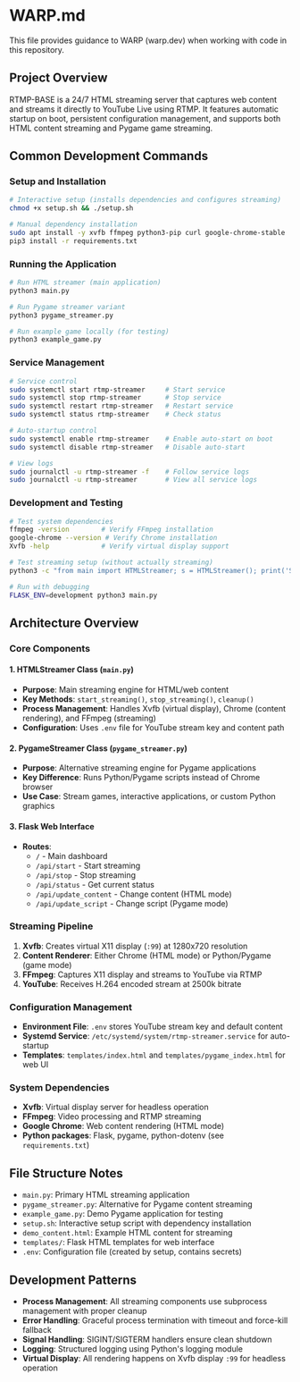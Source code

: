 # WARP.md

This file provides guidance to WARP (warp.dev) when working with code in this repository.

## Project Overview
RTMP-BASE is a 24/7 HTML streaming server that captures web content and streams it directly to YouTube Live using RTMP. It features automatic startup on boot, persistent configuration management, and supports both HTML content streaming and Pygame game streaming.

## Common Development Commands

### Setup and Installation
```bash
# Interactive setup (installs dependencies and configures streaming)
chmod +x setup.sh && ./setup.sh

# Manual dependency installation
sudo apt install -y xvfb ffmpeg python3-pip curl google-chrome-stable
pip3 install -r requirements.txt
```

### Running the Application
```bash
# Run HTML streamer (main application)
python3 main.py

# Run Pygame streamer variant
python3 pygame_streamer.py

# Run example game locally (for testing)
python3 example_game.py
```

### Service Management
```bash
# Service control
sudo systemctl start rtmp-streamer     # Start service
sudo systemctl stop rtmp-streamer      # Stop service  
sudo systemctl restart rtmp-streamer   # Restart service
sudo systemctl status rtmp-streamer    # Check status

# Auto-startup control
sudo systemctl enable rtmp-streamer    # Enable auto-start on boot
sudo systemctl disable rtmp-streamer   # Disable auto-start

# View logs
sudo journalctl -u rtmp-streamer -f    # Follow service logs
sudo journalctl -u rtmp-streamer       # View all service logs
```

### Development and Testing
```bash
# Test system dependencies
ffmpeg -version        # Verify FFmpeg installation
google-chrome --version # Verify Chrome installation
Xvfb -help             # Verify virtual display support

# Test streaming setup (without actually streaming)
python3 -c "from main import HTMLStreamer; s = HTMLStreamer(); print('Stream key configured:', bool(s.stream_key))"

# Run with debugging
FLASK_ENV=development python3 main.py
```

## Architecture Overview

### Core Components

#### 1. HTMLStreamer Class (`main.py`)
- **Purpose**: Main streaming engine for HTML/web content
- **Key Methods**: `start_streaming()`, `stop_streaming()`, `cleanup()`
- **Process Management**: Handles Xvfb (virtual display), Chrome (content rendering), and FFmpeg (streaming)
- **Configuration**: Uses `.env` file for YouTube stream key and content path

#### 2. PygameStreamer Class (`pygame_streamer.py`)
- **Purpose**: Alternative streaming engine for Pygame applications
- **Key Difference**: Runs Python/Pygame scripts instead of Chrome browser
- **Use Case**: Stream games, interactive applications, or custom Python graphics

#### 3. Flask Web Interface
- **Routes**: 
  - `/` - Main dashboard
  - `/api/start` - Start streaming
  - `/api/stop` - Stop streaming  
  - `/api/status` - Get current status
  - `/api/update_content` - Change content (HTML mode)
  - `/api/update_script` - Change script (Pygame mode)

### Streaming Pipeline
1. **Xvfb**: Creates virtual X11 display (`:99`) at 1280x720 resolution
2. **Content Renderer**: Either Chrome (HTML mode) or Python/Pygame (game mode)
3. **FFmpeg**: Captures X11 display and streams to YouTube via RTMP
4. **YouTube**: Receives H.264 encoded stream at 2500k bitrate

### Configuration Management
- **Environment File**: `.env` stores YouTube stream key and default content
- **Systemd Service**: `/etc/systemd/system/rtmp-streamer.service` for auto-startup
- **Templates**: `templates/index.html` and `templates/pygame_index.html` for web UI

### System Dependencies
- **Xvfb**: Virtual display server for headless operation
- **FFmpeg**: Video processing and RTMP streaming
- **Google Chrome**: Web content rendering (HTML mode)
- **Python packages**: Flask, pygame, python-dotenv (see `requirements.txt`)

## File Structure Notes
- `main.py`: Primary HTML streaming application
- `pygame_streamer.py`: Alternative for Pygame content streaming  
- `example_game.py`: Demo Pygame application for testing
- `setup.sh`: Interactive setup script with dependency installation
- `demo_content.html`: Example HTML content for streaming
- `templates/`: Flask HTML templates for web interface
- `.env`: Configuration file (created by setup, contains secrets)

## Development Patterns
- **Process Management**: All streaming components use subprocess management with proper cleanup
- **Error Handling**: Graceful process termination with timeout and force-kill fallback
- **Signal Handling**: SIGINT/SIGTERM handlers ensure clean shutdown
- **Logging**: Structured logging using Python's logging module
- **Virtual Display**: All rendering happens on Xvfb display `:99` for headless operation
